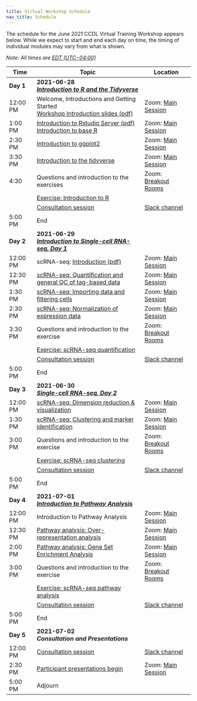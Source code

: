 ```yaml
---
title: Virtual Workshop Schedule
nav_title: Schedule
---
```


The schedule for the June 2021 CCDL Virtual Training Workshop appears below.
While we expect to start and end each day on time, the timing of individual modules may vary from what is shown. 
 


*Note: All times are [EDT (UTC−04:00)](https://www.timeanddate.com/time/zones/edt)*
<!--See an example from a past virtual workshop here: https://github.com/AlexsLemonade/2020-may-training/wiki/Schedule --> 

| Time        | Topic                                          | Location |
|-------------|------------------------------------------------|----------|
| **Day 1**   | **2021-06-28** <br> [_**Introduction to R and the Tidyverse**_](https://github.com/AlexsLemonade/training-modules/blob/{{site.release_tag}}/intro-to-R-tidyverse/README.md)
| 12:00 PM    | Welcome, Introductions and Getting Started  <br> [Workshop Introduction slides (pdf)](../slides/2021-06-28_CCDL_workshop_intro.pdf)  | Zoom: [Main Session](../virtual-setup/zoom-procedures.md#joining-a-zoom-call) |
| 1:00 PM     | [Introduction to Rstudio Server (pdf)](../slides/2021-06-28_Intro_to_Rstudio.pdf) <br> [Introduction to base R](https://htmlpreview.github.io/?https://github.com/AlexsLemonade/training-modules/blob/{{site.release_tag}}/intro-to-R-tidyverse/01-intro_to_base_R.nb.html) | Zoom: [Main Session](../virtual-setup/zoom-procedures.md#joining-a-zoom-call) |
| 2:30 PM     | [Introduction to ggplot2](https://htmlpreview.github.io/?https://github.com/AlexsLemonade/training-modules/blob/{{site.release_tag}}/intro-to-R-tidyverse/02-intro_to_ggplot2.nb.html) | Zoom: [Main Session](../virtual-setup/zoom-procedures.md#joining-a-zoom-call) |
| 3:30 PM     | [Introduction to the tidyverse](https://htmlpreview.github.io/?https://github.com/AlexsLemonade/training-modules/blob/{{site.release_tag}}/intro-to-R-tidyverse/03-intro_to_tidyverse.nb.html) | Zoom: [Main Session](../virtual-setup/zoom-procedures.md#joining-a-zoom-call) |
| 4:30        | Questions and introduction to the exercises | Zoom: [Breakout Rooms](../virtual-setup/zoom-procedures.md#using-zoom-breakout-rooms) |
|             | [Exercise: Introduction to R](https://github.com/AlexsLemonade/training-modules/blob/{{site.release_tag}}/intro-to-R-tidyverse/exercise_02-intro_to_R.Rmd)| | 
|             | [Consultation session](workshop-structure.md#consultation-sessions) | [Slack channel](../virtual-setup/slack-procedures.md#general-use) |
| 5:00  PM    | End             |
| **Day 2**   | **2021-06-29**  <br> [_**Introduction to Single-cell RNA-seq, Day 1**_](https://github.com/AlexsLemonade/training-modules/blob/{{site.release_tag}}/scRNA-seq/README.md) | 
| 12:00 PM    | scRNA-seq: [Introduction (pdf)](../slides/2021-06-29_Intro_to_scRNA-seq.pdf) | Zoom: [Main Session](../virtual-setup/zoom-procedures.md#joining-a-zoom-call) |
| 12:30 PM     | [scRNA-seq:  Quantification and general QC of tag-based data](https://htmlpreview.github.io/?https://github.com/AlexsLemonade/training-modules/blob/{{site.release_tag}}/scRNA-seq/01-scRNA_quant_qc.nb.html) | Zoom: [Main Session](../virtual-setup/zoom-procedures.md#joining-a-zoom-call)|
| 1:30 PM     | [scRNA-seq: Importing data and filtering cells](https://htmlpreview.github.io/?https://github.com/AlexsLemonade/training-modules/blob/{{site.release_tag}}/scRNA-seq/02-filtering_scRNA.nb.html)  | Zoom: [Main Session](../virtual-setup/zoom-procedures.md#joining-a-zoom-call) |
| 2:30 PM    | [scRNA-seq: Normalization of expression data](https://htmlpreview.github.io/?https://github.com/AlexsLemonade/training-modules/blob/{{site.release_tag}}/scRNA-seq/03-normalizing_scRNA.nb.html) | Zoom: [Main Session](../virtual-setup/zoom-procedures.md#joining-a-zoom-call) |
| 3:30 PM     | Questions and introduction to the exercise | Zoom: [Breakout Rooms](../virtual-setup/zoom-procedures.md#using-zoom-breakout-rooms) |
|             | [Exercise: scRNA-seq quantification](https://github.com/AlexsLemonade/training-modules/blob/{{site.release_tag}}/scRNA-seq/exercise_01-scrna_quant.Rmd)
|             | [Consultation session](workshop-structure.md#consultation-sessions) | [Slack channel](../virtual-setup/slack-procedures.md#general-use) |
| 5:00  PM    | End             |
| **Day 3**   | **2021-06-30**  <br> [_**Single-cell RNA-seq, Day 2**_](https://github.com/AlexsLemonade/training-modules/blob/{{site.release_tag}}/scRNA-seq/README.md) | 
| 12:00 PM     | [scRNA-seq:  Dimension reduction & visualization](https://htmlpreview.github.io/?https://github.com/AlexsLemonade/training-modules/blob/{{site.release_tag}}/scRNA-seq/04-dimension_reduction_scRNA.nb.html) | Zoom: [Main Session](../virtual-setup/zoom-procedures.md#joining-a-zoom-call)|
| 1:30 PM     | [scRNA-seq: Clustering and marker identification](https://htmlpreview.github.io/?https://github.com/AlexsLemonade/training-modules/blob/{{site.release_tag}}/scRNA-seq/05-clustering_markers_scRNA.nb.html) | Zoom: [Main Session](../virtual-setup/zoom-procedures.md#joining-a-zoom-call) |
| 3:00 PM     | Questions and introduction to the exercise | Zoom: [Breakout Rooms](../virtual-setup/zoom-procedures.md#using-zoom-breakout-rooms) |
|             | [Exercise: scRNA-seq clustering](https://github.com/AlexsLemonade/training-modules/blob/{{site.release_tag}}/scRNA-seq/exercise_02-scrna_clustering.Rmd)
|             | [Consultation session](workshop-structure.md#consultation-sessions) | [Slack channel](../virtual-setup/slack-procedures.md#general-use) |
| 5:00  PM    | End             |         
| **Day 4**   | **2021-07-01**  <br> [_**Introduction to Pathway Analysis**_](https://github.com/AlexsLemonade/training-modules/blob/{{site.release_tag}}/pathway-analysis/README.md) | | 
| 12:00 PM    | Introduction to Pathway Analysis  |  Zoom: [Main Session](../virtual-setup/zoom-procedures.md#joining-a-zoom-call) |
| 12:30 PM    | [Pathway analysis: Over-representation analysis](https://htmlpreview.github.io/?https://github.com/AlexsLemonade/training-modules/blob/{{site.release_tag}}/scRNA-seq/06-overrepresentation_analysis.nb.html) | Zoom: [Main Session](../virtual-setup/zoom-procedures.md#joining-a-zoom-call) |
| 2:00 PM     | [Pathway analysis: Gene Set Enrichment Analysis](https://htmlpreview.github.io/?https://github.com/AlexsLemonade/training-modules/blob/{{site.release_tag}}/scRNA-seq/07-gene_set_enrichment_analysis.nb.html) | Zoom: [Main Session](../virtual-setup/zoom-procedures.md#joining-a-zoom-call) | 
| 3:00 PM     | Questions and introduction to the exercise | Zoom: [Breakout Rooms](../virtual-setup/zoom-procedures.md#using-zoom-breakout-rooms) |
|             | [Exercise: scRNA-seq pathway analysis](https://github.com/AlexsLemonade/training-modules/blob/{{site.release_tag}}/scRNA-seq/exercise_03-scrna-seq_pathway.Rmd)
|             | [Consultation session](workshop-structure.md#consultation-sessions) | [Slack channel](../virtual-setup/slack-procedures.md#general-use)|
| 5:00 PM     | End || 
| **Day 5**   | **2021-07-02**  <br> _**Consultation and Presentations**_ |     
| 12:00 PM    | [Consultation session](workshop-structure.md#consultation-sessions)  | [Slack channel](../virtual-setup/slack-procedures.md#general-use) |
| 2:30 PM     | [Participant presentations begin](workshop-structure.md#presentations) | Zoom: [Main Session](../virtual-setup/zoom-procedures.md#joining-a-zoom-call) |
| 5:00 PM     | Adjourn   |
